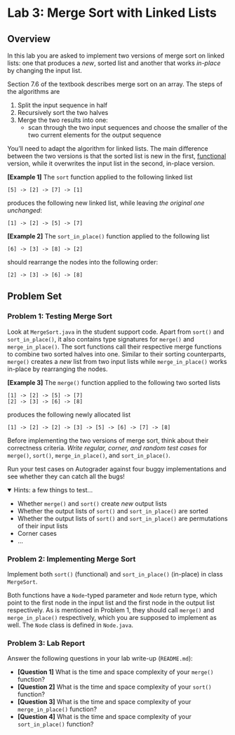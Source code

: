 # Lab 3: Merge Sort with Linked Lists

## Overview

In this lab you are asked to implement two versions of merge sort on linked lists:
one that produces a _new_, sorted list and another that works _in-place_ by changing
the input list.

Section 7.6 of the textbook describes merge sort on an array. The steps of the algorithms are

1. Split the input sequence in half
2. Recursively sort the two halves
3. Merge the two results into one:
   - scan through the two input sequences and choose the smaller of the two
     current elements for the output sequence

You’ll need to adapt the algorithm for linked lists.
The main difference between the two versions is that the sorted list is new in the first,
[functional](https://en.wikipedia.org/wiki/Functional_programming) version,
while it overwrites the input list in the second, in-place version.

**[Example 1]** The `sort` function applied to the following linked list

```
[5] -> [2] -> [7] -> [1]
```

produces the following new linked list, while leaving _the original one unchanged_:

```
[1] -> [2] -> [5] -> [7]
```

**[Example 2]** The `sort_in_place()` function applied to the following list

```
[6] -> [3] -> [8] -> [2]
```

should rearrange the nodes into the following order:

```
[2] -> [3] -> [6] -> [8]
```

## Problem Set

### Problem 1: Testing Merge Sort

Look at `MergeSort.java` in the student support code. Apart from `sort()` and `sort_in_place()`,
it also contains type signatures for `merge()` and `merge_in_place()`. The sort functions call
their respective merge functions to combine two sorted halves into one. Similar to their sorting
counterparts, `merge()` creates a _new_ list from two input lists while `merge_in_place()` works
in-place by rearranging the nodes.

**[Example 3]** The `merge()` function applied to the following two sorted lists

```
[1] -> [2] -> [5] -> [7]
[2] -> [3] -> [6] -> [8]
```

produces the following newly allocated list

```
[1] -> [2] -> [2] -> [3] -> [5] -> [6] -> [7] -> [8]
```

Before implementing the two versions of merge sort, think about their correctness criteria.
_Write regular, corner, and random test cases_ for `merge()`, `sort()`, `merge_in_place()`,
and `sort_in_place()`.

Run your test cases on Autograder against four buggy implementations and see whether they can
catch all the bugs!

<details open="true">
  <summary>Hints: a few things to test...</summary>
  <ul>
    <li>Whether <code>merge()</code> and <code>sort()</code> create <em>new</em> output lists</li>
    <li>Whether the output lists of <code>sort()</code> and <code>sort_in_place()</code> are sorted</li>
    <li>Whether the output lists of <code>sort()</code> and <code>sort_in_place()</code> are permutations
        of their input lists</li>
    <li>Corner cases</li>
    <li>...</li>
  </ul>
</details>

### Problem 2: Implementing Merge Sort

Implement both `sort()` (functional) and `sort_in_place()` (in-place) in class `MergeSort`.

Both functions have a `Node`-typed parameter and `Node` return type, which point to the first node
in the input list and the first node in the output list respectively.
As is mentioned in Problem 1, they should call `merge()` and
`merge_in_place()` respectively, which you are supposed to implement as well.
The `Node` class is defined in `Node.java`.

### Problem 3: Lab Report

Answer the following questions in your lab write-up (`README.md`):

+ **[Question 1]** What is the time and space complexity of your `merge()` function?
+ **[Question 2]** What is the time and space complexity of your `sort()` function?
+ **[Question 3]** What is the time and space complexity of your `merge_in_place()` function?
+ **[Question 4]** What is the time and space complexity of your `sort_in_place()` function?

<!-- Submission -->
<!-- Submit your MergeSort.java, MergeSortTest.java, and README.md files to the autograder: -->
